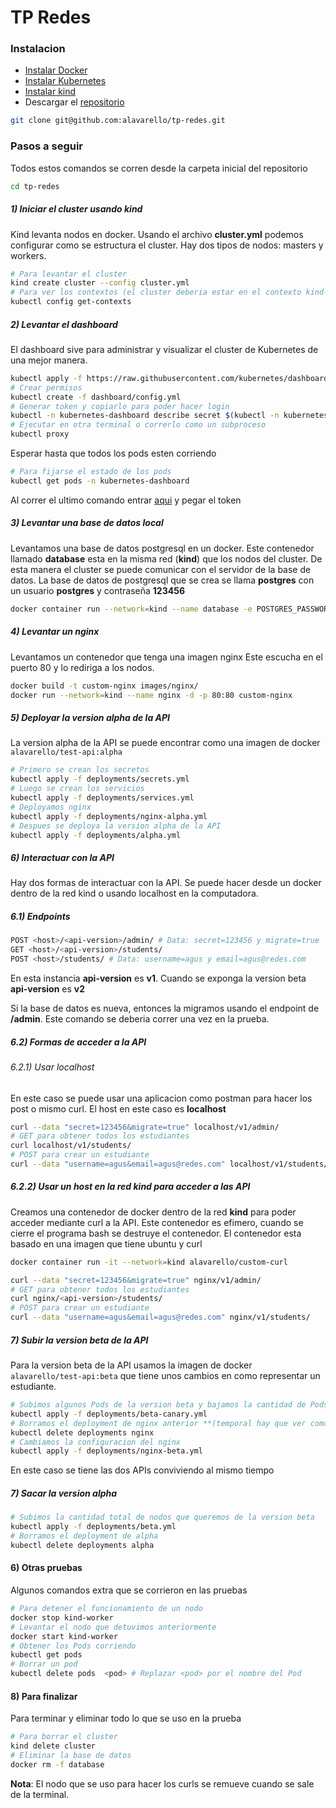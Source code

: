 # TP Redes

### Instalacion
- [Instalar Docker](https://docs.docker.com/engine/install/)
- [Instalar Kubernetes](https://kubernetes.io/docs/tasks/tools/install-kubectl/)
- [Instalar kind](https://kind.sigs.k8s.io/docs/user/quick-start/#installation)
- Descargar el [repositorio](https://github.com/alavarello/tp-redes)
```sh
git clone git@github.com:alavarello/tp-redes.git
```
### Pasos a seguir

Todos estos comandos se corren desde la carpeta inicial del repositorio
```sh
cd tp-redes
```
##### 1) Iniciar el cluster usando kind

Kind levanta nodos en docker. Usando el archivo **cluster.yml** podemos configurar como se estructura el cluster. Hay dos tipos de nodos: masters y workers.

```sh
# Para levantar el cluster
kind create cluster --config cluster.yml
# Para ver los contextos (el cluster deberia estar en el contexto kind-kind)
kubectl config get-contexts
```
 ##### 2) Levantar el dashboard
El dashboard sive para administrar y visualizar el cluster de Kubernetes de una mejor manera.
```sh
kubectl apply -f https://raw.githubusercontent.com/kubernetes/dashboard/v2.0.1/aio/deploy/recommended.yaml
# Crear permisos
kubectl create -f dashboard/config.yml
# Generar token y copiarlo para poder hacer login
kubectl -n kubernetes-dashboard describe secret $(kubectl -n kubernetes-dashboard get secret | grep admin-user | awk '{print $1}')
# Ejecutar en otra terminal o correrlo como un subproceso
kubectl proxy
```
Esperar hasta que todos los pods esten corriendo
```sh
# Para fijarse el estado de los pods
kubectl get pods -n kubernetes-dashboard
```

Al correr el ultimo comando entrar [aqui](http://localhost:8001/api/v1/namespaces/kubernetes-dashboard/services/https:kubernetes-dashboard:/proxy/#/login) y pegar el token

 ##### 3) Levantar una base de datos local

Levantamos una base de datos postgresql en un docker. Este contenedor llamado **database** esta en la misma red (**kind**) que los nodos del cluster. De esta manera el cluster se puede comunicar con el servidor de la base de datos. La base de datos de postgresql que se crea se llama **postgres** con un usuario **postgres** y contraseña **123456**

```sh
docker container run --network=kind --name database -e POSTGRES_PASSWORD=123456 -d postgres
```

 ##### 4) Levantar un nginx

Levantamos un contenedor que tenga una imagen nginx
Este  escucha en el puerto 80 y lo rediriga a los nodos.

```sh
docker build -t custom-nginx images/nginx/
docker run --network=kind --name nginx -d -p 80:80 custom-nginx
```

 ##### 5) Deployar la version alpha de la API

La version alpha de la API se puede encontrar como una imagen de docker `alavarello/test-api:alpha`

```sh
# Primero se crean los secretos
kubectl apply -f deployments/secrets.yml
# Luego se crean los servicios
kubectl apply -f deployments/services.yml
# Deployamos nginx
kubectl apply -f deployments/nginx-alpha.yml
# Despues se deploya la version alpha de la API
kubectl apply -f deployments/alpha.yml
```

 ##### 6) Interactuar con la API
 Hay dos formas de interactuar con la API. Se puede hacer desde un docker dentro de la red kind o usando localhost en la computadora.

 ##### 6.1) Endpoints

 ```sh
POST <host>/<api-version>/admin/ # Data: secret=123456 y migrate=true
GET <host>/<api-version>/students/
POST <host>/students/ # Data: username=agus y email=agus@redes.com
```

En esta instancia **api-version** es **v1**. Cuando se exponga la version beta **api-version** es **v2**

Si la base de datos es nueva, entonces la migramos usando el endpoint de **/admin**. Este comando se deberia correr una vez en la prueba.

 ##### 6.2) Formas de acceder a la API
 ###### 6.2.1) Usar localhost

 En este caso se puede usar una aplicacion como postman para hacer los post o mismo curl. El host en este caso es **localhost**
 
  ```sh
curl --data "secret=123456&migrate=true" localhost/v1/admin/
# GET para obtener todos los estudiantes
curl localhost/v1/students/
# POST para crear un estudiante
curl --data "username=agus&email=agus@redes.com" localhost/v1/students/
```

 ##### 6.2.2) Usar un host en la red kind para acceder a las API

Creamos una contenedor de docker dentro de la red **kind** para poder acceder mediante curl a la API. Este contenedor es efimero, cuando se cierre el programa bash se destruye el contenedor. El contenedor esta basado en una imagen que tiene ubuntu y curl

 ```sh
docker container run -it --network=kind alavarello/custom-curl
```

 ```sh
curl --data "secret=123456&migrate=true" nginx/v1/admin/
# GET para obtener todos los estudiantes
curl nginx/<api-version>/students/
# POST para crear un estudiante
curl --data "username=agus&email=agus@redes.com" nginx/v1/students/
```

 ##### 7) Subir la version beta de la API
Para la version beta de la API usamos la imagen de docker `alavarello/test-api:beta` que tiene unos cambios en como representar un estudiante.

```sh
# Subimos algunos Pods de la version beta y bajamos la cantidad de Pods de la version alpha
kubectl apply -f deployments/beta-canary.yml
# Borramos el deployment de nginx anterior **(temporal hay que ver como cambiarlo)**
kubectl delete deployments nginx
# Cambiamos la configuracion del nginx
kubectl apply -f deployments/nginx-beta.yml
```
En este caso se tiene las dos APIs conviviendo al mismo tiempo

 ##### 7) Sacar la version alpha
 
```sh
# Subimos la cantidad total de nodos que queremos de la version beta
kubectl apply -f deployments/beta.yml
# Borramos el deployment de alpha
kubectl delete deployments alpha
```

 #### 6) Otras pruebas

 Algunos comandos extra que se corrieron en las pruebas

 ```sh
# Para detener el funcionamiento de un nodo
docker stop kind-worker
# Levantar el nodo que detuvimos anteriormente
docker start kind-worker
# Obtener los Pods corriendo
kubectl get pods
# Borrar un pod
kubectl delete pods  <pod> # Replazar <pod> por el nombre del Pod
```

 #### 8) Para finalizar

Para terminar y eliminar todo lo que se uso en la prueba

 ```sh
# Para borrar el cluster
kind delete cluster
# Eliminar la base de datos
docker rm -f database
```

**Nota**: El nodo que se uso para hacer los curls se remueve cuando se sale de la terminal.
